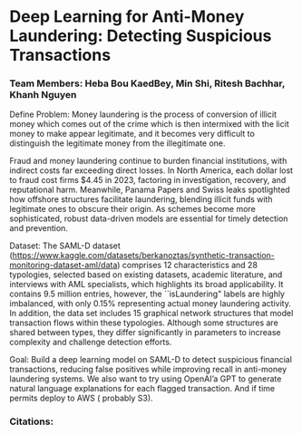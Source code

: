 <h1> Deep Learning for Anti-Money Laundering: Detecting Suspicious Transactions </h1>

<h3>Team Members: Heba Bou KaedBey, Min Shi, Ritesh Bachhar, Khanh Nguyen </h3>

Define Problem: Money laundering is the process of conversion of illicit money which comes out of the crime which is then intermixed with the licit money to make appear legitimate, and it becomes very difficult to distinguish the legitimate money from the illegitimate one.

Fraud and money laundering continue to burden financial institutions, with indirect costs far exceeding direct losses. In North America, each dollar lost to fraud cost firms \$4.45 in 2023, factoring in investigation, recovery, and reputational harm. Meanwhile, Panama Papers and Swiss leaks spotlighted how offshore structures facilitate laundering, blending illicit funds with legitimate ones to obscure their origin. As schemes become more sophisticated, robust data-driven models are essential for timely detection and prevention.

Dataset: The SAML-D dataset (https://www.kaggle.com/datasets/berkanoztas/synthetic-transaction-monitoring-dataset-aml/data) comprises 12 characteristics and 28 typologies, selected based on existing datasets, academic literature, and interviews with AML specialists, which highlights its broad applicability. It contains 9.5 million entries, however, the ``isLaundering" labels are highly imbalanced, with only 0.15\% representing actual money laundering activity. In addition, the data set includes 15 graphical network structures that model transaction flows within these typologies. Although some structures are shared between types, they differ significantly in parameters to increase complexity and challenge detection efforts.

Goal: Build a deep learning model on SAML-D to detect suspicious financial transactions, reducing false positives while improving recall in anti-money laundering systems. We also want to try using OpenAI’a GPT to generate natural language explanations for each flagged transaction. And if time permits deploy to AWS ( probably S3).


<h3>Citations:</h3>
